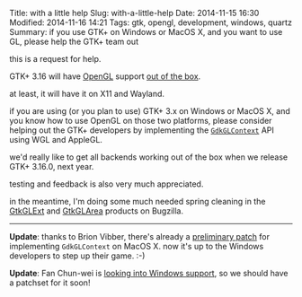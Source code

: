 Title: with a little help
Slug: with-a-little-help
Date: 2014-11-15 16:30
Modified: 2014-11-16 14:21
Tags: gtk, opengl, development, windows, quartz
Summary: if you use GTK+ on Windows or MacOS X, and you want to use GL, please help the GTK+ team out

this is a request for help.

GTK+ 3.16 will have [OpenGL][opengl-web] support [out of the box][gdk-gl].

at least, it will have it on X11 and Wayland.

if you are using (or you plan to use) GTK+ 3.x on Windows or MacOS X, and
you know how to use OpenGL on those two platforms, please consider helping
out the GTK+ developers by implementing the [`GdkGLContext`][gdkgl-api] API
using WGL and AppleGL.

we'd really like to get all backends working out of the box when we release
GTK+ 3.16.0, next year.

testing and feedback is also very much appreciated.

in the meantime, I'm doing some much needed spring cleaning in the
[GtkGLExt][bz-gtkglext] and [GtkGLArea][bz-gtkglarea] products on Bugzilla.

- - -

**Update**: thanks to Brion Vibber, there's already a [preliminary patch][bz-gl-quartz]
for implementing `GdkGLContext` on MacOS X. now it's up to the Windows
developers to step up their game. :-)

**Update**: Fan Chun-wei is [looking into Windows support][ml-gtk-gl], so we
should have a patchset for it soon!

[opengl-web]: https://www.opengl.org/
[gdk-gl]: http://www.bassi.io/articles/2014/10/13/quiet-strain/
[gdkgl-api]: https://developer.gnome.org/gdk3/unstable/GdkGLContext.html
[bz-gtkglext]: https://bugzilla.gnome.org/browse.cgi?product=gtkglext
[bz-gtkglarea]: https://bugzilla.gnome.org/browse.cgi?product=gtkglarea
[bz-gl-quartz]: https://bugzilla.gnome.org/show_bug.cgi?id=740199
[ml-gtk-gl]: https://mail.gnome.org/archives/gtk-devel-list/2014-November/msg00009.html
